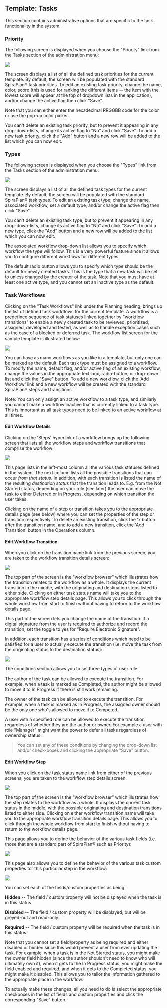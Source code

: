 ## Template: Tasks

This section contains administrative options that are specific to the
task functionality in the system.

### Priority

The following screen is displayed when you choose the "Priority" link
from the Tasks section of the administration menu:

![](img/Template_Tasks_158.png)




The screen displays a list of all the defined task priorities for the
current template. By default, the screen will be populated with the
standard SpiraPlan® task priorities. To edit an existing task priority,
change the name, color, score (this is used for ranking the different
items -- the item with the lowest score will appear at the top of
dropdown lists in the application), and/or change the active flag then
click "Save".

Note that you can either enter the hexadecimal RRGGBB code for the color
or use the pop-up color picker.

You can't delete an existing task priority, but to prevent it appearing
in any drop-down-lists, change its active flag to "No" and click "Save".
To add a new task priority, click the "Add" button and a new row will be
added to the list which you can now edit.

### Types

The following screen is displayed when you choose the "Types" link from
the Tasks section of the administration menu:

![](img/Template_Tasks_159.png)




The screen displays a list of all the defined task types for the current
template. By default, the screen will be populated with the standard
SpiraPlan® task types. To edit an existing task type, change the name,
associated workflow, set a default type, and/or change the active flag
then click "Save".

You can't delete an existing task type, but to prevent it appearing in
any drop-down-lists, change its active flag to "No" and click "Save". To
add a new type, click the "Add" button and a new row will be added to
the list which you can now edit.

The associated workflow drop-down list allows you to specify which
workflow the type will follow. This is a very powerful feature since it
allows you to configure different workflows for different types.

The default radio button allows you to specify which type should be the
default for newly created tasks. This is the type that a new task will
be set to unless changed by the creator of the task. Note that you must
have at least one active type, and you cannot set an inactive type as
the default.

### Task Workflows

Clicking on the "Task Workflows" link under the Planning heading, brings
up the list of defined task workflows for the current template. A
workflow is a predefined sequence of task statuses linked together by
"workflow transitions" to enable a newly created task to be reviewed,
prioritized, assigned, developed and tested, as well as to handle
exception cases such as the case of a blocked or deferred task. The
workflow list screen for the sample template is illustrated below:

![](img/Template_Tasks_160.png)




You can have as many workflows as you like in a template, but only one
can be marked as the default. Each task type must be assigned to a
workflow. To modify the name, default flag, and/or active flag of an
existing workflow, change the values in the appropriate text-box,
radio-button, or drop-down list and click the "Save" button. To add a
new workflow, click the 'Add Workflow' link and a new workflow will be
created with the standard SpiraPlan® steps and transitions.

Note: You can only assign an active workflow to a task type, and
similarly you cannot make a workflow inactive that is currently linked
to a task type. This is important as all task types need to be linked to
an active workflow at all times.

#### Edit Workflow Details

Clicking on the 'Steps' hyperlink of a workflow brings up the following
screen that lists all the workflow steps and workflow transitions that
comprise the workflow:

![](img/Template_Tasks_161.png)




This page lists in the left-most column all the various task statuses
defined in the system. The next column lists all the possible
transitions that can occur *from that status*. In addition, with each
transition is listed the name of the resulting *destination status* that
the transition leads to. E.g. from the Not Started status, depending on
your role (see later) the user can move the task to either Deferred or
In Progress, depending on which transition the user takes.

Clicking on the name of a step or transition takes you to the
appropriate details page (see below) where you can set the properties of
the step or transition respectively. To delete an existing transition,
click the 'x button after the transition name, and to add a new
transition, click the 'Add Transition' button in the Operations column.

#### Edit Workflow Transition

When you click on the transition name link from the previous screen, you
are taken to the workflow transition details screen:

![](img/Template_Tasks_162.png)




The top part of the screen is the "workflow browser" which illustrates
how the transition relates to the workflow as a whole. It displays the
current transition in the middle, with the originating and destination
steps listed to either side. Clicking on either task status name will
take you to the appropriate workflow step details page. This allows you
to click through the whole workflow from start to finish without having
to return to the workflow details page.

This part of the screen lets you change the name of the transition. If a
digital signature from the user is required to authorize and record the
transition, set the toggle to yes for "Require Electronic Signature".

In addition, each transition has a series of conditions which need to be
satisfied for a user to actually execute the transition (i.e. move the
task from the originating status to the destination status):

![](img/Template_Tasks_163.png)




The conditions section allows you to set three types of user role:

The author of the task can be allowed to execute the transition. For
example, when a task is marked as Completed, the author might be allowed
to move it to In Progress if there is still work remaining.

The owner of the task can be allowed to execute the transition. For
example, when a task is marked as In Progress, the assigned owner should
be the only one who's allowed to move it to Competed.

A user with a specified role can be allowed to execute the transition
regardless of whether they are the author or owner. For example a user
with role "Manager" might want the power to defer all tasks regardless
of ownership status.

> You can set any of these conditions by changing the drop-down list
> and/or check-boxes and clicking the appropriate "Save" button.

#### Edit Workflow Step

When you click on the task status name link from either of the previous
screens, you are taken to the workflow step details screen:

![](img/Template_Tasks_164.png)




The top part of the screen is the "workflow browser" which illustrates
how the step relates to the workflow as a whole. It displays the current
task status in the middle, with the possible originating and destination
transitions listed to either side. Clicking on either workflow
transition name will take you to the appropriate workflow transition
details page. This allows you to click through the whole workflow from
start to finish without having to return to the workflow details page.

This page allows you to define the behavior of the various task fields
(i.e. those that are a standard part of SpiraPlan® such as Priority):

![](img/Template_Tasks_165.png)




This page also allows you to define the behavior of the various task
custom properties for this particular step in the workflow:

![](img/Template_Tasks_166.png)




You can set each of the fields/custom properties as being:

**Hidden** -- The field / custom property will not be displayed when the
task is in this status

**Disabled** -- The field / custom property will be displayed, but will
be greyed-out and read-only

**Required** -- The field / custom property will be required when the
task is in this status

Note that you cannot set a field/property as being required and either
disabled or hidden since this would prevent a user from ever updating
the task. For example, when a task is in the Not Started status, you
might make the owner field hidden (since the author shouldn't need to
know who will ultimately own it), when it gets to the In Progress
status, you might make the field enabled and required, and when it gets
to the Completed status, you might make it disabled. This allows you to
tailor the information gathered to the appropriate place in the
workflow.

To actually make these changes, all you need to do is select the
appropriate checkboxes in the list of fields and custom properties and
click the corresponding "Save" button.

